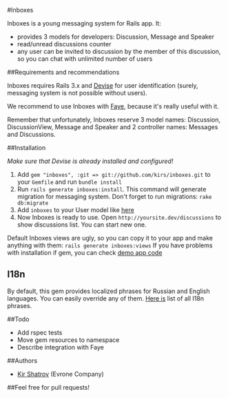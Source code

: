 #Inboxes

Inboxes is a young messaging system for Rails app. It:

- provides 3 models for developers: Discussion, Message and Speaker
- read/unread discussions counter
- any user can be invited to discussion by the member of this discussion, so you can chat with unlimited number of users

##Requirements and recommendations

Inboxes requires Rails 3.x and [Devise](https://github.com/plataformatec/devise) for user identification (surely, messaging system is not possible without users).

We recommend to use Inboxes with [Faye](https://github.com/jcoglan/faye), because it's really useful with it.

Remember that unfortunately, Inboxes reserve 3 model names: Discussion, DiscussionView, Message and Speaker and 2 controller names: Messages and Discussions.

##Installation

*Make sure that Devise is already installed and configured!*

1. Add `gem "inboxes", :git => git://github.com/kirs/inboxes.git` to your `Gemfile` and run `bundle install`
2. Run `rails generate inboxes:install`. This command will generate migration for messaging system. Don't forget to run migrations: `rake db:migrate`
3. Add `inboxes` to your User model like [here](https://gist.github.com/1330080)
4. Now Inboxes is ready to use. Open `http://yoursite.dev/discussions` to show discussions list. You can start new one.

Default Inboxes views are ugly, so you can copy it to your app and make anything with them: `rails generate inboxes:views`
If you have problems with installation if gem, you can check [demo app code](https://github.com/kirs/inboxes-app)

## I18n

By default, this gem provides localized phrases for Russian and English languages. You can easily override any of them. [Here is](https://github.com/kirs/inboxes/blob/master/config/locales/en.yml) list of all I18n phrases.

##Todo

- Add rspec tests
- Move gem resources to namespace
- Describe integration with Faye

##Authors

- [Kir Shatrov](https://github.com/kirs/) (Evrone Company)

##Feel free for pull requests!